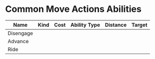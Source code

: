 # Common Move Actions Abilities

| Name      | Kind | Cost | Ability Type | Distance | Target |
| --------- | ---- | ---- | ------------ | -------- | ------ |
| Disengage |      |      |              |          |        |
| Advance   |      |      |              |          |        |
| Ride      |      |      |              |          |        |
